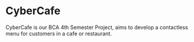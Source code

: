 # CyberCafe
CyberCafe is our BCA 4th Semester Project, aims to develop a contactless menu for customers in a cafe or restaurant.
